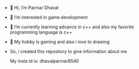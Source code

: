 - 👋 Hi, I’m Parmar Dhaval
- 👀 I’m interested in game development
- 🌱 I’m currently learning advance in c++ and also my favorite programming language is c++
- 🎨 My hobby is gaming and also i love to drawing

- So, i created this repository to give information about me

  My insta id is: dhavalparmar8540
